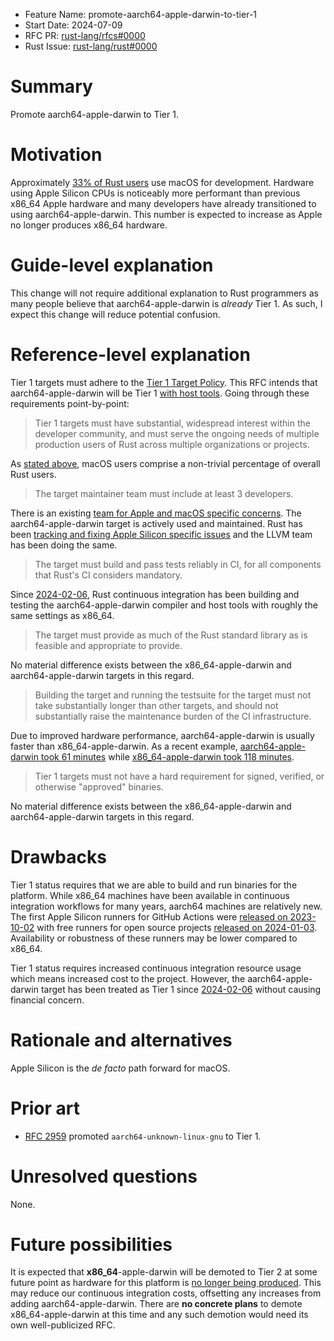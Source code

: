 - Feature Name: promote-aarch64-apple-darwin-to-tier-1
- Start Date: 2024-07-09
- RFC PR: [rust-lang/rfcs#0000](https://github.com/rust-lang/rfcs/pull/0000)
- Rust Issue: [rust-lang/rust#0000](https://github.com/rust-lang/rust/issues/0000)

# Summary
[summary]: #summary

Promote aarch64-apple-darwin to Tier 1.

# Motivation
[motivation]: #motivation

Approximately [33% of Rust users][survey-2023] use macOS for
development. Hardware using Apple Silicon CPUs is noticeably more
performant than previous x86\_64 Apple hardware and many developers
have already transitioned to using aarch64-apple-darwin. This number
is expected to increase as Apple no longer produces x86\_64 hardware.

# Guide-level explanation
[guide-level-explanation]: #guide-level-explanation

This change will not require additional explanation to Rust
programmers as many people believe that aarch64-apple-darwin is
_already_ Tier 1. As such, I expect this change will reduce potential
confusion.

# Reference-level explanation
[reference-level-explanation]: #reference-level-explanation

Tier 1 targets must adhere to the [Tier 1 Target
Policy][tier-1-policy]. This RFC intends that aarch64-apple-darwin
will be Tier 1 [with host tools][host-tools]. Going through these
requirements point-by-point:

> Tier 1 targets must have substantial, widespread interest within the
> developer community, and must serve the ongoing needs of multiple
> production users of Rust across multiple organizations or projects.

As [stated above][motivation], macOS users comprise a non-trivial
percentage of overall Rust users.

> The target maintainer team must include at least 3 developers.

There is an existing [team for Apple and macOS specific
concerns][apple-team]. The aarch64-apple-darwin target is actively
used and maintained. Rust has been [tracking and fixing Apple Silicon
specific issues][silicon-issues] and the LLVM team has been doing the
same.

> The target must build and pass tests reliably in CI, for all
> components that Rust's CI considers mandatory.

Since [2024-02-06][enabled-m1], Rust continuous integration has been
building and testing the aarch64-apple-darwin compiler and host tools
with roughly the same settings as x86\_64.

> The target must provide as much of the Rust standard library as is
> feasible and appropriate to provide.

No material difference exists between the x86\_64-apple-darwin and
aarch64-apple-darwin targets in this regard.

> Building the target and running the testsuite for the target must not take
> substantially longer than other targets, and should not substantially raise
> the maintenance burden of the CI infrastructure.

Due to improved hardware performance, aarch64-apple-darwin is usually
faster than x86\_64-apple-darwin. As a recent example,
[aarch64-apple-darwin took 61 minutes][dist-build-aarch64] while
[x86\_64-apple-darwin took 118 minutes][dist-build-x86\_64].

> Tier 1 targets must not have a hard requirement for signed, verified, or
> otherwise "approved" binaries.

No material difference exists between the x86\_64-apple-darwin and
aarch64-apple-darwin targets in this regard.

# Drawbacks
[drawbacks]: #drawbacks

Tier 1 status requires that we are able to build and run binaries for
the platform. While x86\_64 machines have been available in continuous
integration workflows for many years, aarch64 machines are relatively
new. The first Apple Silicon runners for GitHub Actions were [released
on 2023-10-02][runner-m1] with free runners for open source projects
[released on 2024-01-03][runner-m1-oss]. Availability or robustness of
these runners may be lower compared to x86\_64.

Tier 1 status requires increased continuous integration resource usage
which means increased cost to the project. However, the
aarch64-apple-darwin target has been treated as Tier 1 since
[2024-02-06][enabled-m1] without causing financial concern.


# Rationale and alternatives
[rationale-and-alternatives]: #rationale-and-alternatives

Apple Silicon is the _de facto_ path forward for macOS.

# Prior art
[prior-art]: #prior-art

- [RFC 2959][rfc-2959] promoted `aarch64-unknown-linux-gnu` to Tier 1.

# Unresolved questions
[unresolved-questions]: #unresolved-questions

None.

# Future possibilities
[future-possibilities]: #future-possibilities

It is expected that **x86\_64**-apple-darwin will be demoted to Tier 2
at some future point as hardware for this platform is [no longer being
produced][transition]. This may reduce our continuous integration
costs, offsetting any increases from adding
aarch64-apple-darwin. There are **no concrete plans** to demote
x86\_64-apple-darwin at this time and any such demotion would need its
own well-publicized RFC.

[apple-team]: https://github.com/rust-lang/team/blob/16fc8a96bf2733bc0e7ca553a645f3840ed0a7a4/teams/apple.toml
[dist-build-aarch64]: https://github.com/rust-lang-ci/rust/actions/runs/9856130302/job/27212491241
[dist-build-x86\_64]: https://github.com/rust-lang-ci/rust/actions/runs/9856130302/job/27212490161
[enabled-m1]: https://github.com/rust-lang/rust/pull/120509
[host-tools]: https://doc.rust-lang.org/nightly/rustc/target-tier-policy.html#tier-1-with-host-tools
[rfc-2959]: https://rust-lang.github.io/rfcs/2959-promote-aarch64-unknown-linux-gnu-to-tier1.html
[runner-m1-oss]: https://github.blog/changelog/2024-01-30-github-actions-introducing-the-new-m1-macos-runner-available-to-open-source/
[runner-m1]: https://github.blog/2023-10-02-introducing-the-new-apple-silicon-powered-m1-macos-larger-runner-for-github-actions/
[silicon-issues]: https://github.com/rust-lang/rust/issues?q=is%3Aissue+sort%3Aupdated-desc+label%3AO-macos+label%3AO-AArch64
[survey-2023]: https://blog.rust-lang.org/2024/02/19/2023-Rust-Annual-Survey-2023-results.html
[tier-1-policy]: https://doc.rust-lang.org/nightly/rustc/target-tier-policy.html#tier-1-target-policy
[transition]: https://en.wikipedia.org/wiki/Mac_transition_to_Apple_silicon
